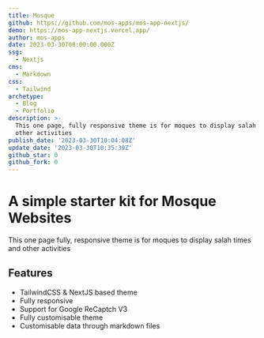 ```yaml
---
title: Mosque
github: https://github.com/mos-apps/mos-app-nextjs/
demo: https://mos-app-nextjs.vercel.app/
author: mos-apps
date: 2023-03-30T00:00:00.000Z
ssg:
  - Nextjs
cms:
  - Markdown
css:
  - Tailwind
archetype:
  - Blog
  - Portfolio
description: >-
  This one page, fully responsive theme is for moques to display salah times and
  other activities
publish_date: '2023-03-30T10:04:08Z'
update_date: '2023-03-30T10:35:39Z'
github_star: 0
github_fork: 0
---
```


# A simple starter kit for Mosque Websites

This one page fully, responsive theme is for moques to display salah times and other activities

## Features

* TailwindCSS & NextJS based theme
* Fully responsive
* Support for Google ReCaptch V3
* Fully customisable theme
* Customisable data through markdown files
